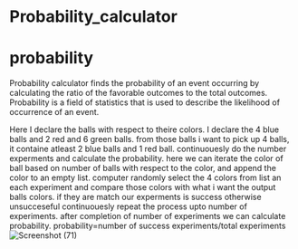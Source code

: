 # Probability_calculator
# probability
Probability calculator finds the probability of an event occurring by calculating the ratio of the favorable outcomes to the total outcomes. Probability is a field of statistics that is used to describe the likelihood of occurrence of an event.

Here I declare the balls with respect to theire colors. I declare the 4 blue balls and 2 red and 6 green balls.
from those balls i want to pick up 4 balls, it containe  atleast 2 blue balls and 1 red ball. continuouesly do the number experments and calculate the probability.
here we can iterate the color of ball based on number of balls with respect to the color, and append the color to an empty list.
computer randomly select the 4 colors from list an each experiment and compare those colors with what i want the output balls colors. if they are match our experments is success otherwise unsucceseful
continuouesly repeat the process upto number of experiments. after completion of number of experiments 
we can calculate probability.
probability=number of success experiments/total experiments
![Screenshot (71)](https://user-images.githubusercontent.com/99794453/182768293-2f0cea93-9477-450c-9fbb-cac905d95366.png)
